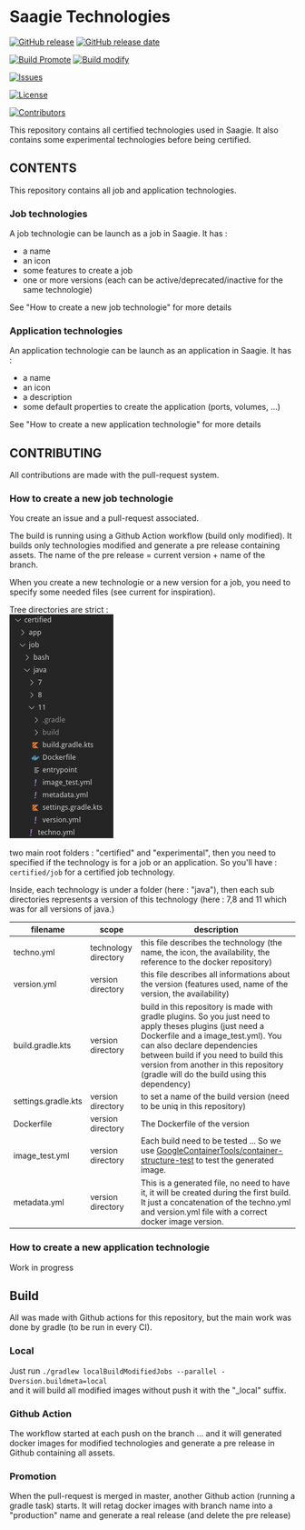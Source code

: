 # Saagie Technologies


[![GitHub release](https://img.shields.io/github/release/saagie/technologies?style=for-the-badge)][releases] 
[![GitHub release date](https://img.shields.io/github/release-date/saagie/technologies?style=for-the-badge&color=blue)][releases]  

[![Build Promote](https://img.shields.io/github/workflow/status/saagie/technologies/PROMOTE?label=LATEST%20PROMOTE&style=for-the-badge)][build_promote] [![Build modify](https://img.shields.io/github/workflow/status/saagie/technologies/BUILD%20ONLY%20MODIFIED?label=LATEST%20BRANCH%20BUILD&style=for-the-badge)][build_modified]

[![Issues](https://img.shields.io/github/issues-raw/saagie/technologies?style=for-the-badge&color=blue)][issues]

[![License](https://img.shields.io/github/license/saagie/technologies?style=for-the-badge&color=blue)][license]

[![Contributors](https://img.shields.io/github/contributors/saagie/technologies?style=for-the-badge&color=blue)][contributors]

[releases]: https://github.com/saagie/technologies/releases
[contributors]: https://github.com/saagie/technologies/graphs/contributors
[issues]: https://github.com/saagie/technologies/issues
[license]: https://github.com/saagie/technologies/blob/master/LICENSE
[build_promote]: https://github.com/saagie/technologies/actions?query=workflow%3APROMOTE
[build_modified]: https://github.com/saagie/technologies/actions?query=workflow%3A%22BUILD+ONLY+MODIFIED%22

This repository contains all certified technologies used in Saagie.
It also contains some experimental technologies before being certified.

## CONTENTS

This repository contains all job and application technologies.
 
### Job technologies

A job technologie can be launch as a job in Saagie. It has :
- a name
- an icon
- some features to create a job
- one or more versions (each can be active/deprecated/inactive for the same technologie)

See "How to create a new job technologie" for more details

### Application technologies


An application technologie can be launch as an application in Saagie. It has : 
- a name
- an icon
- a description
- some default properties to create the application (ports, volumes, ...)


See "How to create a new application technologie" for more details 


## CONTRIBUTING


All contributions are made with the pull-request system.

### How to create a new job technologie


You create an issue and a pull-request associated. 

The build is running using a Github Action workflow (build only modified). It builds only technologies modified and generate a pre release containing assets. The name of the pre release = current version + name of the branch.

When you create a new technologie or a new version for a job, you need to specify some needed files (see current for inspiration).

Tree directories are strict :   
![tree_directory](./readme_assets/folder_directory.png)

two main root folders : "certified" and "experimental", then you need to specified if the technology is for a job or an application.
So you'll have : `certified/job` for a certified job technology.

Inside, each technology is under a folder (here : "java"), then each sub directories represents a version of this technology (here : 7,8 and 11 which was for all versions of java.)

filename | scope | description
--- | --- | ---
techno.yml | technology directory | this file describes the technology (the name, the icon, the availability, the reference to the docker repository)
version.yml | version directory | this file describes all informations about the version (features used, name of the version, the availability)
build.gradle.kts | version directory | build in this repository is made with gradle plugins. So you just need to apply theses plugins (just need a Dockerfile and a image_test.yml). You can also declare dependencies between build if you need to build this version from another in this repository (gradle will do the build using this dependency)
settings.gradle.kts | version directory | to set a name of the build version (need to be uniq in this repository)
Dockerfile | version directory | The Dockerfile of the version
image_test.yml | version directory | Each build need to be tested ... So we use [GoogleContainerTools/container-structure-test](https://github.com/GoogleContainerTools/container-structure-test) to test the generated image.
metadata.yml | version directory | This is a generated file, no need to have it, it will be created during the first build. It just a concatenation of the techno.yml and version.yml file with a correct docker image version.


### How to create a new application technologie


Work in progress

## Build


All was made with Github actions for this repository, but the main work was done by gradle (to be run in every CI).  

### Local

Just run `./gradlew localBuildModifiedJobs --parallel -Dversion.buildmeta=local`  
and it will build all modified images without push it with the "_local" suffix.

### Github Action

The workflow started at each push on the branch ... and it will generated docker images for modified technologies and generate a pre release in Github containing all assets.

### Promotion

When the pull-request is merged in master, another Github action (running a gradle task) starts. It will retag docker images with branch name into a "production" name and generate a real release (and delete the pre release)
